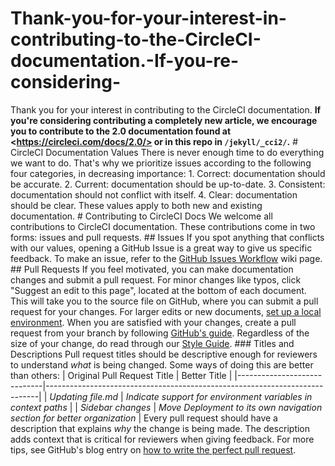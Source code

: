 # Thank-you-for-your-interest-in-contributing-to-the-CircleCI-documentation.-If-you-re-considering-
Thank you for your interest in contributing to the CircleCI documentation.  **If you're considering contributing a completely new article, we encourage you to contribute to the 2.0 documentation found at &lt;https://circleci.com/docs/2.0/> or in this repo in `/jekyll/_cci2/`.**  # CircleCI Documentation Values  There is never enough time to do everything we want to do. That's why we prioritize issues according to the following four categories, in decreasing importance:  1. Correct: documentation should be accurate. 2. Current: documentation should be up-to-date. 3. Consistent: documentation should not conflict with itself. 4. Clear: documentation should be clear.  These values apply to both new and existing documentation.  # Contributing to CircleCI Docs  We welcome all contributions to CircleCI documentation. These contributions come in two forms: issues and pull requests.  ## Issues  If you spot anything that conflicts with our values, opening a GitHub Issue is a great way to give us specific feedback.  To make an issue, refer to the [GitHub Issues Workflow](https://github.com/circleci/circleci-docs/wiki/GitHub-Issues-Workflow) wiki page.  ## Pull Requests  If you feel motivated, you can make documentation changes and submit a pull request.  For minor changes like typos, click "Suggest an edit to this page", located at the bottom of each document. This will take you to the source file on GitHub, where you can submit a pull request for your changes.  For larger edits or new documents, [set up a local environment](local-development.md). When you are satisfied with your changes, create a pull request from your branch by following [GitHub's guide](https://help.github.com/articles/creating-a-pull-request-from-a-fork/).  Regardless of the size of your change, do read through our [Style Guide](https://github.com/circleci/circleci-docs/wiki/Style-Guide).  ### Titles and Descriptions  Pull request titles should be descriptive enough for reviewers to understand *what* is being changed. Some ways of doing this are better than others:  | Original Pull Request Title | Better Title                                                               | |-----------------------------|----------------------------------------------------------------------------| | _Updating file.md_          | _Indicate support for environment variables in context paths_            | | _Sidebar changes_           | _Move Deployment to its own navigation section for better organization_  |  Every pull request should have a description that explains *why* the change is being made. The description adds context that is critical for reviewers when giving feedback.  For more tips, see GitHub's blog entry on [how to write the perfect pull request](https://github.com/blog/1943-how-to-write-the-perfect-pull-request).
